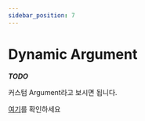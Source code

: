 ```yaml
---
sidebar_position: 7
---
```


# Dynamic Argument

***TODO***

커스텀 Argument라고 보시면 됩니다.

[여기](https://github.com/monun/kommand/blob/master/kommand-plugin/src/main/kotlin/io/github/monun/kommand/plugin/KommandPlugin.kt)를 확인하세요
